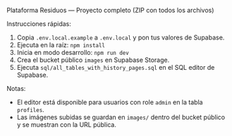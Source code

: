 Plataforma Residuos — Proyecto completo (ZIP con todos los archivos)

Instrucciones rápidas:
1. Copia `.env.local.example` a `.env.local` y pon tus valores de Supabase.
2. Ejecuta en la raíz: `npm install`
3. Inicia en modo desarrollo: `npm run dev`
4. Crea el bucket público `images` en Supabase Storage.
5. Ejecuta `sql/all_tables_with_history_pages.sql` en el SQL editor de Supabase.

Notas:
- El editor está disponible para usuarios con role `admin` en la tabla `profiles`.
- Las imágenes subidas se guardan en `images/` dentro del bucket público y se muestran con la URL pública.
